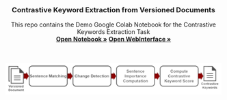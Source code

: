 
<br />
<div align="center">

  <h3 align="center">Contrastive Keyword Extraction from Versioned Documents</h3>

  <p align="center">
    This repo contains the Demo Google Colab Notebook for the Contrastive Keywords Extraction Task
    <br />
    <a href="https://colab.research.google.com/github/LukasEder1/CKE-Demo/blob/main/CKE_demo.ipynb//"><strong>Open Notebook »</strong></a>
    <a href="https://contrastive-keyword-extraction.streamlit.app"><strong>Open WebInterface »</strong></a>
    <br />
    <br />
    <br />
     </p>
 </div>

<div align="center">
<img src="https://github.com/LukasEder1/CKE_streamlit/blob/main/revamped.png">
</div>

